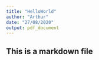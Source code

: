 ```yaml
---
title: "HelloWorld"
author: "Arthur"
date: "27/08/2020"
output: pdf_document
---
```


## This is a markdown file
